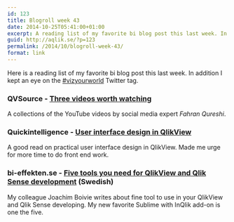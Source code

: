 ```yaml
---
id: 123
title: Blogroll week 43
date: 2014-10-25T05:41:00+01:00
excerpt: A reading list of my favorite bi blog post this last week. In addition I kept an eye on the #vizyourworld Twitter tag.
guid: http://aqlik.se/?p=123
permalink: /2014/10/blogroll-week-43/
format: link
---
```

Here is a reading list of my favorite bi blog post this last week. In addition I kept an eye on the <a href="https://twitter.com/hashtag/VizYourWorld?s=09">#vizyourworld</a> Twitter tag.

<h3>QVSource - <a href="http://blog.qvsource.com/post/2014/10/20/3-Videos-that-are-Worth-Watching-Showing-QVSource-And-QlikView">Three videos worth watching</a></h3>

A collections of the YouTube videos by social media expert <em>Fahran Qureshi</em>.

<h3>Quickintelligence - <a href="http://www.quickintelligence.co.uk/user-interface-design-qlikview/">User interface design in QlikView</a></h3>

A good read on practical user interface design in QlikView. Made me urge for more time to do front end work.

<h3>bi-effekten.se - <a href="http://bi-effekten.se/2014/10/16/5-bra-verktyg-du-behover-for-att-utveckla-qlikview-och-qlik-sense/">Five tools you need for QlikView and Qlik Sense development</a> (Swedish)</h3>

My colleague Joachim Boivie writes about fine tool to use in your QlikView and Qlik Sense developing. My new favorite Sublime with InQlik add-on is one the five.